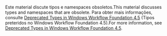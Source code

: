 <span data-ttu-id="3983c-101">Este material discute tipos e namespaces obsoletos.</span><span class="sxs-lookup"><span data-stu-id="3983c-101">This material discusses types and namespaces that are obsolete.</span></span> <span data-ttu-id="3983c-102">Para obter mais informações, consulte [Deprecated Types in Windows Workflow Foundation 4.5](https://aka.ms/wfdeprecatedtypes) (Tipos preteridos no Windows Workflow Foundation 4.5).</span><span class="sxs-lookup"><span data-stu-id="3983c-102">For more information, see [Deprecated Types in Windows Workflow Foundation 4.5](https://aka.ms/wfdeprecatedtypes).</span></span>